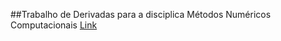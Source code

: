 ##Trabalho de Derivadas para a disciplica Métodos Numéricos Computacionais
[Link](https://luisuzai.github.io/teste-math/)
